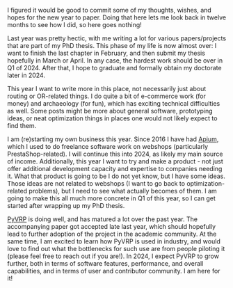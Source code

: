 <!--
.. title: Plans for 2024
.. slug: plans-for-2024
.. date: 2024-01-03 14:55:54 UTC+01:00
.. tags: 
.. category: 
.. link: 
.. description: 
.. type: text
-->

I figured it would be good to commit some of my thoughts, wishes, and hopes for the new year to paper.
Doing that here lets me look back in twelve months to see how I did, so here goes nothing!<!-- TEASER_END -->

Last year was pretty hectic, with me writing a lot for various papers/projects that are part of my PhD thesis.
This phase of my life is now almost over: I want to finish the last chapter in February, and then submit my thesis hopefully in March or April.
In any case, the hardest work should be over in Q1 of 2024.
After that, I hope to graduate and formally obtain my doctorate later in 2024.

This year I want to write more in this place, not necessarily just about routing or OR-related things.
I do quite a bit of e-commerce work (for money) and archaeology (for fun), which has exciting technical difficulties as well.
Some posts might be more about general software, prototyping ideas, or neat optimization things in places one would not likely expect to find them.

I am (re)starting my own business this year.
Since 2016 I have had [Apium](https://apium.nl/), which I used to do freelance software work on webshops (particularly PrestaShop-related).
I will continue this into 2024, as likely my main source of income.
Additionally, this year I want to try and make a product - not just offer additional development capacity and expertise to companies needing it.
What that product is going to be I do not yet know, but I have some ideas.
Those ideas are not related to webshops (I want to go back to optimization-related problems), but I need to see what actually becomes of them.
I am going to make this all much more concrete in Q1 of this year, so I can get started after wrapping up my PhD thesis.

[PyVRP](https://pyvrp.org/) is doing well, and has matured a lot over the past year.
The accompanying paper got accepted late last year, which should hopefully lead to further adoption of the project in the academic community.
At the same time, I am excited to learn how PyVRP is used in industry, and would love to find out what the bottlenecks for such use are from people piloting it (please feel free to reach out if you are!).
In 2024, I expect PyVRP to grow further, both in terms of software features, performance, and overall capabilities, and in terms of user and contributor community.
I am here for it!
